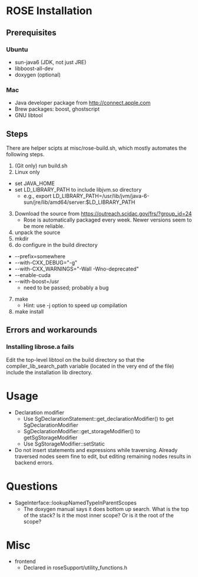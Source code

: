 # ROSE Installation

## Prerequisites
### Ubuntu
* sun-java6 (JDK, not just JRE)
* libboost-all-dev
* doxygen (optional)

### Mac
* Java developer package from http://connect.apple.com
* Brew packages: boost, ghostscript
* GNU libtool

## Steps

There are helper scipts at misc/rose-build.sh, which mostly automates
the following steps.

1. (Git only) run build.sh
2. Linux only
* set JAVA_HOME
* set LD_LIBRARY_PATH to include libjvm.so directory
    * e.g., export LD_LIBRARY_PATH=/usr/lib/jvm/java-6-sun/jre/lib/amd64/server:$LD_LIBRARY_PATH
3. Download the source from https://outreach.scidac.gov/frs/?group_id=24
    * Rose is automatically packaged every week. Newer versions seem
    to be more reliable.
4. unpack the source
5. mkdir <some-build-directory>
6. do configure in the build directory
* --prefix=somewhere
* --with-CXX_DEBUG="-g"
* --with-CXX_WARNINGS="-Wall -Wno-deprecated"
* --enable-cuda
* --with-boost=/usr
    * need to be passed; probably a bug
7. make
    * Hint: use -j option to speed up compilation
8. make install

## Errors and workarounds
### Installing librose.a fails
Edit the top-level libtool on the build directory so that the
compiler_lib_search_path variable (located in the very end of
the file) include the installation lib directory. 

# Usage
* Declaration modifier
    * Use SgDeclarationStatement::get_declarationModifier() to get
      SgDeclarationModifier 
    * SgDeclarationModifier::get_storageModifier() to
      getSgStorageModifier
    * Use SgStorageModifier::setStatic
* Do not insert statements and expressions while traversing. Already
  traversed nodes seem fine to edit, but editing remaining nodes
  results in backend errors.
  
# Questions
* SageInterface::lookupNamedTypeInParentScopes
    * The doxygen manual says it does bottom up search. What is the top
    of the stack? Is it the most inner scope? Or is it the root of the
    scope? 

# Misc
* frontend
  * Declared in roseSupport/utility_functions.h
